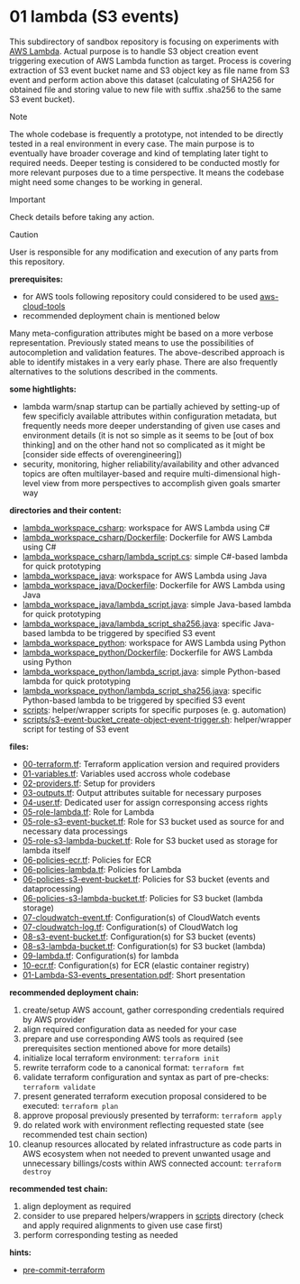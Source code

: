 # 01 lambda (S3 events)

This subdirectory of sandbox repository is focusing on experiments with [AWS Lambda](https://docs.aws.amazon.com/lambda/latest/dg/welcome.html).
Actual purpose is to handle S3 object creation event triggering execution of AWS Lambda function as target.
Process is covering extraction of S3 event bucket name and S3 object key as file name from S3 event and perform action above this dataset
(calculating of SHA256 for obtained file and storing value to new file with suffix .sha256 to the same S3 event bucket).

> [!NOTE]
> The whole codebase is frequently a prototype, not intended to be directly
tested in a real environment in every case. The main purpose is to eventually
have broader coverage and kind of templating later tight to required needs.
Deeper testing is considered to be conducted mostly for more relevant
purposes due to a time perspective. It means the codebase might need some
changes to be working in general.

> [!IMPORTANT]
> Check details before taking any action.

> [!CAUTION]
> User is responsible for any modification and execution of any parts from this repository.

__prerequisites:__
- for AWS tools following repository could considered to be used [aws-cloud-tools](https://github.com/stefanbosak/aws-cloud-tools)
- recommended deployment chain is mentioned below

Many meta-configuration attributes might be based on a more verbose representation.
Previously stated means to use the possibilities of autocompletion and validation features.
The above-described approach is able to identify mistakes in a very early phase.
There are also frequently alternatives to the solutions described in the comments.

__some hightlights:__
- lambda warm/snap startup can be partially achieved by setting-up of few specificly available attributes within configuration metadata, but frequently needs more deeper understanding of given use cases and environment details (it is not so simple as it seems to be [out of box thinking] and on the other hand not so complicated as it might be [consider side effects of overengineering])
- security, monitoring, higher reliability/availability and other advanced topics are often multilayer-based and require multi-dimensional high-level view from more perspectives to accomplish given goals smarter way

__directories and their content:__
- [lambda_workspace_csharp](lambda_workspace_csharp): workspace for AWS Lambda using C#
- [lambda_workspace_csharp/Dockerfile](lambda_workspace_csharp/Dockerfile): Dockerfile for AWS Lambda using C#
- [lambda_workspace_csharp/lambda_script.cs](lambda_workspace_csharp/lambda_script.cs): simple C#-based lambda for quick prototyping
- [lambda_workspace_java](lambda_workspace_java): workspace for AWS Lambda using Java
- [lambda_workspace_java/Dockerfile](lambda_workspace_java/Dockerfile): Dockerfile for AWS Lambda using Java
- [lambda_workspace_java/lambda_script.java](lambda_workspace_java/lambda_script.java): simple Java-based lambda for quick prototyping
- [lambda_workspace_java/lambda_script_sha256.java](lambda_workspace_java/lambda_script_sha256.java): specific Java-based lambda to be triggered by specified S3 event
- [lambda_workspace_python](lambda_workspace_python): workspace for AWS Lambda using Python
- [lambda_workspace_python/Dockerfile](lambda_workspace_python/Dockerfile): Dockerfile for AWS Lambda using Python
- [lambda_workspace_python/lambda_script.java](lambda_workspace_java/lambda_script.py): simple Python-based lambda for quick prototyping
- [lambda_workspace_python/lambda_script_sha256.java](lambda_workspace_java/lambda_script_sha256.py): specific Python-based lambda to be triggered by specified S3 event
- [scripts](scripts): helper/wrapper scripts for specific purposes (e. g. automation)
- [scripts/s3-event-bucket_create-object-event-trigger.sh](scripts/s3-event-bucket_create-object-event-trigger.sh): helper/wrapper script for testing of S3 event

__files:__
- [00-terraform.tf](00-terraform.tf): Terraform application version and required providers
- [01-variables.tf](01-variables.tf): Variables used accross whole codebase
- [02-providers.tf](02-providers.tf): Setup for providers
- [03-outputs.tf](03-outputs.tf): Output attributes suitable for necessary purposes
- [04-user.tf](04-user.tf): Dedicated user for assign corresponsing access rights
- [05-role-lambda.tf](05-role-lambda.tf): Role for Lambda
- [05-role-s3-event-bucket.tf](05-role-s3-event-bucket.tf): Role for S3 bucket used as source for  and necessary data processings
- [05-role-s3-lambda-bucket.tf](05-role-s3-lambda-bucket.tf): Role for S3 bucket used as storage for lambda itself
- [06-policies-ecr.tf](06-policies-ecr.tf): Policies for ECR
- [06-policies-lambda.tf](06-policies-lambda.tf): Policies for Lambda
- [06-policies-s3-event-bucket.tf](06-policies-s3-event-bucket.tf): Policies for S3 bucket (events and dataprocessing)
- [06-policies-s3-lambda-bucket.tf](06-policies-s3-lambda-bucket.tf): Policies for S3 bucket (lambda storage)
- [07-cloudwatch-event.tf](07-cloudwatch-event.tf): Configuration(s) of CloudWatch events
- [07-cloudwatch-log.tf](07-cloudwatch-log.tf): Configuration(s) of CloudWatch log
- [08-s3-event-bucket.tf](08-s3-event-bucket.tf): Configuration(s) for S3 bucket (events)
- [08-s3-lambda-bucket.tf](08-s3-lambda-bucket.tf): Configuration(s) for S3 bucket (lambda)
- [09-lambda.tf](09-lambda.tf): Configuration(s) for lambda
- [10-ecr.tf](10-ecr.tf): Configuration(s) for ECR (elastic container registry)
- [01-Lambda-S3-events_presentation.pdf](01-Lambda-S3-events_presentation.pdf): Short presentation

__recommended deployment chain:__

01. create/setup AWS account, gather corresponding credentials required by AWS provider
02. align required configuration data as needed for your case
03. prepare and use corresponding AWS tools as required (see prerequisites section mentioned above for more details)
04. initialize local terraform environment:
   `terraform init`
05. rewrite terraform code to a canonical format:
   `terraform fmt`
06. validate terraform configuration and syntax as part of pre-checks:
   `terraform validate`
07. present generated terraform execution proposal considered to be executed:
   `terraform plan`
08. approve proposal previously presented by terraform:
   `terraform apply`
09. do related work with environment reflecting requested state (see recommended test chain section)
10. cleanup resources allocated by related infrastructure as code parts in AWS ecosystem when not needed to prevent unwanted usage and unnecessary billings/costs within AWS connected account:
   `terraform destroy`

__recommended test chain:__
01. align deployment as required
02. consider to use prepared helpers/wrappers in [scripts](scripts) directory (check and apply required alignments to given use case first)
03. perform corresponding testing as needed

__hints:__
- [pre-commit-terraform](https://github.com/antonbabenko/pre-commit-terraform/)
